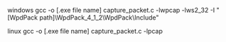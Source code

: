 windows
gcc -o [.exe file name] capture_packet.c -lwpcap -lws2_32  -I "[WpdPack path]\WpdPack_4_1_2\WpdPack\Include"

linux
 gcc -o [.exe file name] capture_packet.c -lpcap
